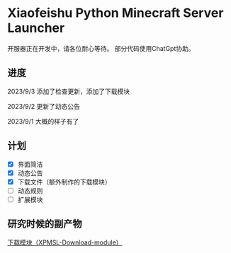 # Xiaofeishu Python Minecraft Server Launcher

开服器正在开发中，请各位耐心等待。
部分代码使用ChatGpt协助。

## 进度
2023/9/3 添加了检查更新，添加了下载模块

2023/9/2 更新了动态公告

2023/9/1 大概的样子有了


## 计划
- [x] 界面简洁
- [x] 动态公告
- [x] 下载文件（额外制作的下载模块）
- [ ] 动态规则
- [ ] 扩展模块
## 研究时候的副产物

[下载模块（XPMSL-Download-module）](https://github.com/ymh0000123/XPMSL-Download-module/)